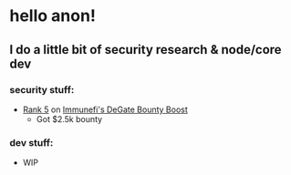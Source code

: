 # hello anon!


## I do a little bit of security research & node/core dev

### security stuff:
- [Rank 5](https://twitter.com/immunefi/status/1738013656099831874) on [Immunefi's DeGate Bounty Boost](https://immunefi.com/bounty/boosteddegatebugbounty/)
  - Got $2.5k bounty
### dev stuff:
- WIP


